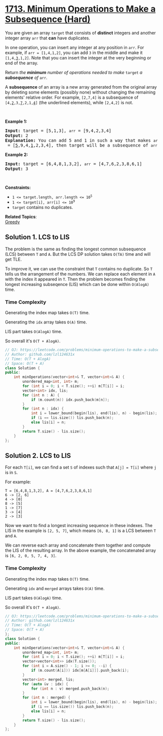 # [1713. Minimum Operations to Make a Subsequence (Hard)](https://leetcode.com/problems/minimum-operations-to-make-a-subsequence/)

<p>You are given an array <code>target</code> that consists of <strong>distinct</strong> integers and another integer array <code>arr</code> that <strong>can</strong> have duplicates.</p>

<p>In one operation, you can insert any integer at any position in <code>arr</code>. For example, if <code>arr = [1,4,1,2]</code>, you can add <code>3</code> in the middle and make it <code>[1,4,<u>3</u>,1,2]</code>. Note that you can insert the integer at the very beginning or end of the array.</p>

<p>Return <em>the <strong>minimum</strong> number of operations needed to make </em><code>target</code><em> a <strong>subsequence</strong> of </em><code>arr</code><em>.</em></p>

<p>A <strong>subsequence</strong> of an array is a new array generated from the original array by deleting some elements (possibly none) without changing the remaining elements' relative order. For example, <code>[2,7,4]</code> is a subsequence of <code>[4,<u>2</u>,3,<u>7</u>,2,1,<u>4</u>]</code> (the underlined elements), while <code>[2,4,2]</code> is not.</p>

<p>&nbsp;</p>
<p><strong>Example 1:</strong></p>

<pre><strong>Input:</strong> target = [5,1,3], <code>arr</code> = [9,4,2,3,4]
<strong>Output:</strong> 2
<strong>Explanation:</strong> You can add 5 and 1 in such a way that makes <code>arr</code> = [<u>5</u>,9,4,<u>1</u>,2,3,4], then target will be a subsequence of <code>arr</code>.
</pre>

<p><strong>Example 2:</strong></p>

<pre><strong>Input:</strong> target = [6,4,8,1,3,2], <code>arr</code> = [4,7,6,2,3,8,6,1]
<strong>Output:</strong> 3
</pre>

<p>&nbsp;</p>
<p><strong>Constraints:</strong></p>

<ul>
	<li><code>1 &lt;= target.length, arr.length &lt;= 10<sup>5</sup></code></li>
	<li><code>1 &lt;= target[i], arr[i] &lt;= 10<sup>9</sup></code></li>
	<li><code>target</code> contains no duplicates.</li>
</ul>


**Related Topics**:  
[Greedy](https://leetcode.com/tag/greedy/)

## Solution 1. LCS to LIS

The problem is the same as finding the longest common subsequence (LCS) between `T` and `A`. But the LCS DP solution takes `O(TA)` time and will get TLE.

To improve it, we can use the constraint that `T` contains no duplicate. So `T` tells us the arrangement of the numbers. We can replace each element in `A` with the index it appeared in `T`. Then the problem becomes finding the longest increasing subseqence (LIS) which can be done within `O(AlogA)` time.

### Time Complexity

Generating the index map takes `O(T)` time.

Generating the `idx` array takes `O(A)` time.

LIS part takes `O(AlogA)` time.

So overall it's `O(T + AlogA)`.

```cpp
// OJ: https://leetcode.com/problems/minimum-operations-to-make-a-subsequence/
// Author: github.com/lzl124631x
// Time: O(T + AlogA)
// Space: O(T + A)
class Solution {
public:
    int minOperations(vector<int>& T, vector<int>& A) {
        unordered_map<int, int> m;
        for (int i = 0; i < T.size(); ++i) m[T[i]] = i;
        vector<int> idx, lis;
        for (int n : A) {
            if (m.count(n)) idx.push_back(m[n]);
        }
        for (int n : idx) {
            int i = lower_bound(begin(lis), end(lis), n) - begin(lis);
            if (i == lis.size()) lis.push_back(n);
            else lis[i] = n;
        }
        return T.size() - lis.size();
    }
};
```

## Solution 2. LCS to LIS

For each `T[i]`, we can find a set `S` of indexes such that `A[j] = T[i]` where `j` is in `S`.

For example:

```
T = [6,4,8,1,3,2], A = [4,7,6,2,3,8,6,1]
6 -> [2, 6]
4 -> [0]
8 -> [5]
1 -> [7]
3 -> [4]
2 -> [3]
```
Now we want to find a longest increasing sequence in these indexes. The LIS in the example is `[2, 5, 7]`, which means `[6, 8, 1]` is a LCS between `T` and `A`.

We can reverse each array and concatenate them together and compute the LIS of the resulting array. In the above example, the concatenated array is `[6, 2, 0, 5, 7, 4, 3]`.

### Time Complexity

Generating the index map takes `O(T)` time.

Generating `idx` and `merged` arrays takes `O(A)` time.

LIS part takes `O(AlogA)` time.

So overall it's `O(T + AlogA)`.

```cpp
// OJ: https://leetcode.com/problems/minimum-operations-to-make-a-subsequence/
// Author: github.com/lzl124631x
// Time: O(T + AlogA)
// Space: O(T + A)
};
class Solution {
public:
    int minOperations(vector<int>& T, vector<int>& A) {
        unordered_map<int, int> m;
        for (int i = 0; i < T.size(); ++i) m[T[i]] = i;
        vector<vector<int>> idx(T.size());
        for (int i = A.size() - 1; i >= 0; --i) {
            if (m.count(A[i])) idx[m[A[i]]].push_back(i);
        }
        vector<int> merged, lis;
        for (auto &v : idx) {
            for (int n : v) merged.push_back(n);
        }
        for (int n : merged) {
            int i = lower_bound(begin(lis), end(lis), n) - begin(lis);
            if (i == lis.size()) lis.push_back(n);
            else lis[i] = n;
        }
        return T.size() - lis.size();
    }
};
```